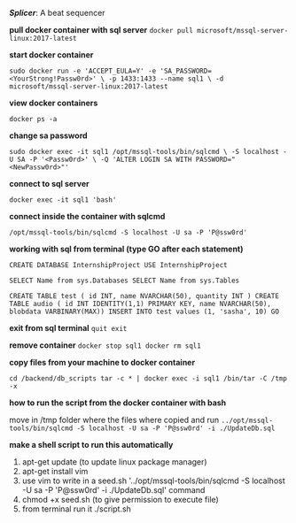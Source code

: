 ***Splicer***: A beat sequencer

**pull docker container with sql server**
`docker pull microsoft/mssql-server-linux:2017-latest`

**start docker container**

`sudo docker run -e 'ACCEPT_EULA=Y' -e 'SA_PASSWORD=<YourStrong!Passw0rd>' \
   -p 1433:1433 --name sql1 \
   -d microsoft/mssql-server-linux:2017-latest`


**view docker containers**

`docker ps -a`


**change sa password**

`sudo docker exec -it sql1 /opt/mssql-tools/bin/sqlcmd \
   -S localhost -U SA -P '<Passw0rd>' \
   -Q 'ALTER LOGIN SA WITH PASSWORD="<NewPassw0rd>"'`


**connect to sql server**

`docker exec -it sql1 'bash'`


**connect inside the container with sqlcmd**

`/opt/mssql-tools/bin/sqlcmd -S localhost -U sa -P 'P@ssw0rd'`


**working with sql from terminal (type GO after each statement)**

`CREATE DATABASE InternshipProject
USE InternshipProject`

`SELECT Name from sys.Databases
SELECT Name from sys.Tables`

`CREATE TABLE test ( id INT, name NVARCHAR(50), quantity INT )
CREATE TABLE audio ( id INT IDENTITY(1,1) PRIMARY KEY, name NVARCHAR(50), blobdata VARBINARY(MAX))
INSERT INTO test values (1, 'sasha', 10)
GO`


**exit from sql terminal**
`quit
exit`


**remove container**
`docker stop sql1
docker rm sql1`


**copy files from your machine to docker container**

`cd /backend/db_scripts
tar -c * | docker exec -i sql1 /bin/tar -C /tmp -x`

**how to run the script from the docker container with bash**

move in /tmp folder where the files where copied and run
`../opt/mssql-tools/bin/sqlcmd -S localhost -U sa -P 'P@ssw0rd' -i ./UpdateDb.sql`


**make a shell script to run this automatically** 
1. apt-get update (to update linux package manager)
2. apt-get install vim
3. use vim to write in a seed.sh '../opt/mssql-tools/bin/sqlcmd -S localhost -U sa -P 'P@ssw0rd' -i ./UpdateDb.sql' command
4. chmod +x seed.sh (to give permission to execute file)
5. from terminal run it ./script.sh

